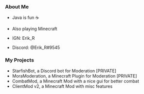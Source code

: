 ### About Me
- Java is fun :coffee:
- Also playing Minecraft
- IGN: Erik_R

- Discord: @Erik_R#9545

### My Projects
- StarfishBot, a Discord bot for Moderation [PRIVATE]
- MoraModeration, a Minecraft Plugin for Moderation [PRIVATE]
- CombatMod, a Minecraft Mod with a nice gui for better combat
- ClientMod v2, a Minecraft Mod with misc features
